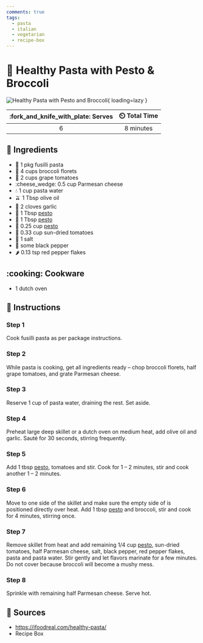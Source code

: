```yaml
---
comments: true
tags:
  - pasta
  - italian
  - vegetarian
  - recipe-box
---
```

# :broccoli: Healthy Pasta with Pesto & Broccoli

![Healthy Pasta with Pesto and Broccoli](../assets/images/healthy-pasta-with-pesto-and-broccoli.jpg){ loading=lazy }

| :fork_and_knife_with_plate: Serves | :timer_clock: Total Time |
|:----------------------------------:|:-----------------------: |
| 6 | 8 minutes |

## :salt: Ingredients

- :spaghetti: 1 pkg fusilli pasta
- :broccoli: 4 cups broccoli florets
- :tomato: 2 cups grape tomatoes
- :cheese_wedge: 0.5 cup Parmesan cheese
- :droplet: 1 cup pasta water
- :olive: 1 Tbsp olive oil
- :garlic: 2 cloves garlic
- :herb: 1 Tbsp [pesto][1]
- :herb: 1 Tbsp [pesto][1]
- :herb: 0.25 cup [pesto][1]
- :tomato: 0.33 cup sun-dried tomatoes
- :salt: 1 salt
- :salt: some black pepper
- :hot_pepper: 0.13 tsp red pepper flakes

## :cooking: Cookware

- 1 dutch oven

## :pencil: Instructions

### Step 1

Cook fusilli pasta as per package instructions.

### Step 2

While pasta is cooking, get all ingredients ready – chop broccoli florets, half grape tomatoes, and grate Parmesan
cheese.

### Step 3

Reserve 1 cup of pasta water, draining the rest. Set aside.

### Step 4

Preheat large deep skillet or a dutch oven on medium heat, add olive oil and garlic. Sauté for 30 seconds, stirring
frequently.

### Step 5

Add 1 tbsp [pesto][1], tomatoes and stir. Cook for 1 – 2 minutes, stir and cook another 1 – 2 minutes.

### Step 6

Move to one side of the skillet and make sure the empty side of is positioned directly over heat. Add 1 tbsp [pesto][1]
and broccoli, stir and cook for 4 minutes, stirring once.

### Step 7

Remove skillet from heat and add remaining 1/4 cup [pesto][1], sun-dried tomatoes, half Parmesan cheese, salt, black
pepper, red pepper flakes, pasta and pasta water. Stir gently and let flavors marinate for a few minutes. Do not cover
because broccoli will become a mushy mess.

### Step 8

Sprinkle with remaining half Parmesan cheese. Serve hot.

## :link: Sources

- <https://ifoodreal.com/healthy-pasta/>
- Recipe Box

[1]: <../sauces-and-dressings/pesto/joy-of-cooking-pesto.md>
